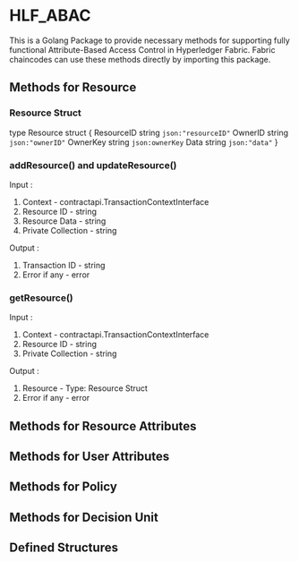 # HLF_ABAC

This is a Golang Package to provide necessary methods for supporting fully functional Attribute-Based Access Control in Hyperledger Fabric. Fabric chaincodes can use these methods directly by importing this package.

## Methods for Resource

### Resource Struct

type Resource struct {
	ResourceID string `json:"resourceID"`
	OwnerID    string `json:"ownerID"`
	OwnerKey   string `json:ownerKey`
	Data       string `json:"data"`
}

### addResource() and updateResource()

Input : 
1. Context - contractapi.TransactionContextInterface  
2. Resource ID - string
3. Resource Data - string
4. Private Collection - string

Output : 
1. Transaction ID - string
2. Error if any - error

### getResource()

Input : 
1. Context - contractapi.TransactionContextInterface  
2. Resource ID - string
4. Private Collection - string

Output : 
1. Resource - Type: Resource Struct
2. Error if any - error


## Methods for Resource Attributes

## Methods for User Attributes

## Methods for Policy

## Methods for Decision Unit

## Defined Structures

